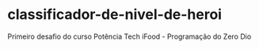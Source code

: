 # classificador-de-nivel-de-heroi
Primeiro desafio do curso Potência Tech iFood - Programação do Zero Dio
